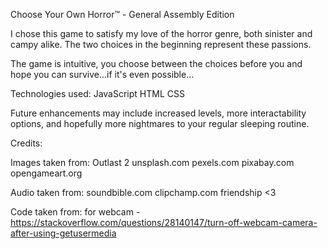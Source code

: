 Choose Your Own Horror™️ - General Assembly Edition

I chose this game to satisfy my love of the horror genre, both sinister and campy alike. The two choices in the beginning represent these passions.

The game is intuitive, you choose between the choices before you and hope you can survive...if it's even possible...

Technologies used:
JavaScript
HTML
CSS

Future enhancements may include increased levels, more interactability options, and hopefully more nightmares to your regular sleeping routine.


Credits:

Images taken from:
Outlast 2
unsplash.com
pexels.com
pixabay.com
opengameart.org

Audio taken from:
soundbible.com
clipchamp.com
friendship <3

Code taken from:
for webcam - https://stackoverflow.com/questions/28140147/turn-off-webcam-camera-after-using-getusermedia



